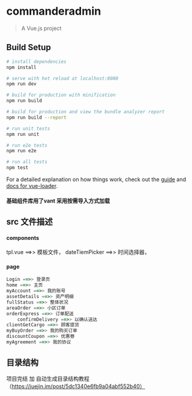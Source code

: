 # commanderadmin

> A Vue.js project

## Build Setup

``` bash
# install dependencies
npm install

# serve with hot reload at localhost:8080
npm run dev

# build for production with minification
npm run build

# build for production and view the bundle analyzer report
npm run build --report

# run unit tests
npm run unit

# run e2e tests
npm run e2e

# run all tests
npm test
```

For a detailed explanation on how things work, check out the [guide](http://vuejs-templates.github.io/webpack/) and [docs for vue-loader](http://vuejs.github.io/vue-loader).

#### 基础组件库用了vant 采用按需导入方式加载

## src 文件描述
#### components
tpl.vue ==>> 模板文件，
dateTiemPicker ==>> 时间选择器，


#### page
```javascript
Login ==>> 登录页
home ==>> 主页
myAccount ==>> 我的账号
assetDetails ==>> 资产明细
fullStatus ==>> 整体状况
areaOrder ==>> 小区订单
orderExpress ==>> 订单配送
    confirmDelivery ==>> 以确认送达
clientGetCargo ==>> 顾客提货
myBuyOrder ==>> 我的购买订单
discountCoupon ==>> 优惠劵
myAgreement ==>> 我的协议
```

## 目录结构

项目完结 加
自动生成目录结构教程（https://juejin.im/post/5dc1340e6fb9a04abf552b40）
